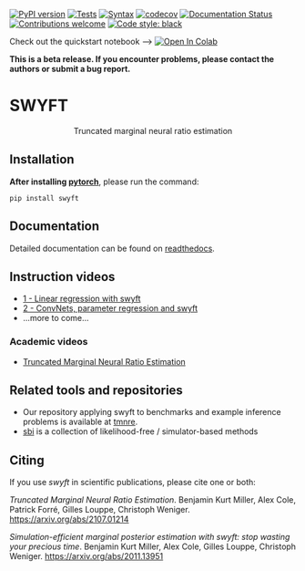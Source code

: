 [![PyPI version](https://badge.fury.io/py/swyft.svg)](https://badge.fury.io/py/swyft)
[![Tests](https://github.com/undark-lab/swyft/actions/workflows/tests.yml/badge.svg)](https://github.com/undark-lab/swyft/actions)
[![Syntax](https://github.com/undark-lab/swyft/actions/workflows/syntax.yml/badge.svg)](https://github.com/undark-lab/swyft/actions)
[![codecov](https://codecov.io/gh/undark-lab/swyft/branch/master/graph/badge.svg?token=E253LRJWWE)](https://codecov.io/gh/undark-lab/swyft)
[![Documentation Status](https://readthedocs.org/projects/swyft/badge/?version=latest)](https://swyft.readthedocs.io/en/latest/?badge=latest)
[![Contributions welcome](https://img.shields.io/badge/contributions-welcome-brightgreen.svg?style=flat)](https://github.com/undark-lab/swyft/blob/master/CONTRIBUTING.md)
[![Code style: black](https://img.shields.io/badge/code%20style-black-000000.svg)](https://github.com/psf/black)

Check out the quickstart notebook --> [![Open In Colab](https://colab.research.google.com/assets/colab-badge.svg)](https://colab.research.google.com/github/undark-lab/swyft/blob/master/notebooks/Quickstart.ipynb)

**This is a beta release. If you encounter problems, please contact the authors or submit a bug report.**

# SWYFT

<p align="center">
Truncated marginal neural ratio estimation
</p>

## Installation

**After installing [pytorch](https://pytorch.org/get-started/locally/)**, please run the command:

`pip install swyft`

## Documentation

Detailed documentation can be found on [readthedocs](https://swyft.readthedocs.io/en/latest/).

## Instruction videos

- [1 - Linear regression with swyft](https://www.loom.com/share/cefac9e4e84d482c89c5281b90121974)
- [2 - ConvNets, parameter regression and swyft](https://www.loom.com/share/1fc4785159bf4f0081e59693133a5ad3)
- ...more to come...

### Academic videos

- [Truncated Marginal Neural Ratio Estimation](https://www.youtube.com/watch?v=euUxDdB5XY8)

## Related tools and repositories

- Our repository applying swyft to benchmarks and example inference problems is available at [tmnre](https://github.com/bkmi/tmnre).
- [sbi](https://github.com/mackelab/sbi) is a collection of likelihood-free / simulator-based methods


## Citing

If you use *swyft* in scientific publications, please cite one or both:

*Truncated Marginal Neural Ratio Estimation*. Benjamin Kurt Miller, Alex Cole, Patrick Forré, Gilles Louppe, Christoph Weniger. https://arxiv.org/abs/2107.01214

*Simulation-efficient marginal posterior estimation with swyft: stop wasting your precious time*. Benjamin Kurt Miller, Alex Cole, Gilles Louppe, Christoph Weniger. https://arxiv.org/abs/2011.13951
